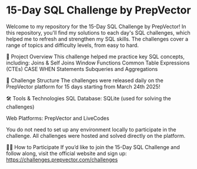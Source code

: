 # 15-Day SQL Challenge by PrepVector

Welcome to my repository for the 15-Day SQL Challenge by PrepVector! In this repository, you'll find my solutions to each day's SQL challenges, which helped me to refresh and strengthen my SQL skills. The challenges cover a range of topics and difficulty levels, from easy to hard.

🚀 Project Overview
This challenge helped me practice key SQL concepts, including:
Joins & Self Joins
Window Functions
Common Table Expressions (CTEs)
CASE WHEN Statements
Subqueries and Aggregations

📅 Challenge Structure
The challenges were released daily on the PrepVector platform for 15 days starting from March 24th 2025!

🛠️ Tools & Technologies
SQL Database: SQLite (used for solving the challenges)

Web Platforms: PrepVector and LiveCodes

You do not need to set up any environment locally to participate in the challenge. All challenges were hosted and solved directly on the platform.

👩‍💻 How to Participate
If you’d like to join the 15-Day SQL Challenge and follow along, visit the official website and sign up: https://challenges.prepvector.com/challenges
